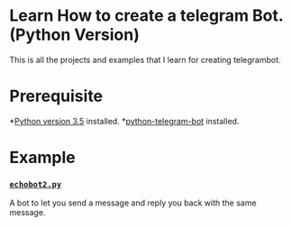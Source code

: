 # Learn How to create a telegram Bot.(Python Version)
This is all the projects and examples that I learn for creating telegrambot.

# Prerequisite
*[Python version 3.5](https://www.python.org/downloads/) installed.
*[python-telegram-bot](https://github.com/python-telegram-bot/python-telegram-bot) installed.

# Example

### [`echobot2.py`](https://github.com/python-telegram-bot/python-telegram-bot/blob/master/examples/echobot2.py) 
A bot to let you send a message and reply you back with the same message.
